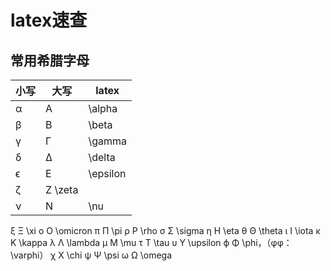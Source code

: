 # latex速查

## 常用希腊字母
|小写	|大写	|latex |
|---|---|---|
|α	|A	|\alpha|
|β|	B	|\beta|
|γ	|Γ	|\gamma|
|δ	|Δ	|\delta|
|ϵ	|E	|\epsilon|
|ζ	|Z	\zeta |
|ν	|N|	\nu|
ξ	Ξ	\xi
ο	O	\omicron
π	Π	\pi
ρ	P	\rho
σ	Σ	\sigma
η	H	\eta
θ	Θ	\theta
ι	I	\iota
κ	K	\kappa
λ	Λ	\lambda
μ	M	\mu
τ	T	\tau
υ	Υ	\upsilon
ϕ	Φ	\phi，（φφ：\varphi）
χ	X	\chi
ψ	Ψ	\psi
ω	Ω	\omega
